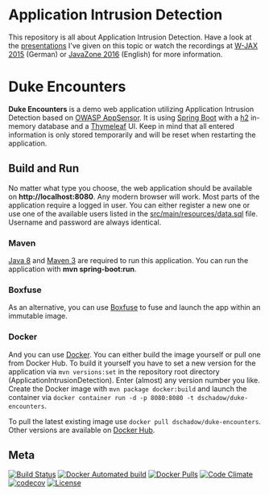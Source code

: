 Application Intrusion Detection
============
This repository is all about Application Intrusion Detection. Have a look at the 
[presentations](https://blog.dominikschadow.de/events) I've given on this topic or watch the recordings at 
[W-JAX 2015](https://jaxenter.de/web-app-security-43952) (German) or [JavaZone 2016](https://vimeo.com/181788148) 
(English) for more information.

# Duke Encounters
**Duke Encounters** is a demo web application utilizing Application Intrusion Detection based on 
[OWASP AppSensor](http://appsensor.org). It is using [Spring Boot](http://projects.spring.io/spring-boot) with a 
[h2](http://www.h2database.com) in-memory database and a [Thymeleaf](http://www.thymeleaf.org) UI. Keep in mind that 
all entered information is only stored temporarily and will be reset when restarting the application. 

## Build and Run
No matter what type you choose, the web application should be available on **http://localhost:8080**. Any modern browser
will work. Most parts of the application require a logged in user. You can either register a new one or use one of the 
available users listed in the [src/main/resources/data.sql](https://github.com/dschadow/ApplicationIntrusionDetection/blob/master/duke-encounters/src/main/resources/data.sql) file. Username 
and password are always identical.

### Maven
[Java 8](http://www.oracle.com/technetwork/java/javase) and [Maven 3](https://maven.apache.org) are required to run 
this application. You can run the application with **mvn spring-boot:run**.

### Boxfuse 
As an alternative, you can use [Boxfuse](https://boxfuse.com) to fuse and launch the app within an immutable image.

### Docker
And you can use [Docker](https://www.docker.com). You can either build the image yourself or pull one from Docker Hub.
To build it yourself you have to set a new version for the application via `mvn versions:set` in the repository root 
directory (ApplicationIntrusionDetection). Enter (almost) any version number you like. Create the Docker image with 
`mvn package docker:build` and launch the container via `docker container run -d -p 8080:8080 -t dschadow/duke-encounters`. 

To pull the latest existing image use `docker pull dschadow/duke-encounters`. Other versions are available on 
[Docker Hub](https://hub.docker.com/r/dschadow/duke-encounters/).

## Meta
[![Build Status](https://travis-ci.org/dschadow/ApplicationIntrusionDetection.svg)](https://travis-ci.org/dschadow/ApplicationIntrusionDetection)
[![Docker Automated build](https://img.shields.io/docker/automated/dschadow/duke-encounters.svg)](https://registry.hub.docker.com/u/dschadow/duke-encounters/)
[![Docker Pulls](https://img.shields.io/docker/pulls/dschadow/duke-encounters.svg)](https://registry.hub.docker.com/u/dschadow/duke-encounters/)
[![Code Climate](https://codeclimate.com/github/dschadow/ApplicationIntrusionDetection/badges/gpa.svg)](https://codeclimate.com/github/dschadow/ApplicationIntrusionDetection)
[![codecov](https://codecov.io/gh/dschadow/ApplicationIntrusionDetection/branch/develop/graph/badge.svg)](https://codecov.io/gh/dschadow/ApplicationIntrusionDetection)
[![License](https://img.shields.io/badge/License-Apache%202.0-blue.svg)](https://opensource.org/licenses/Apache-2.0)
